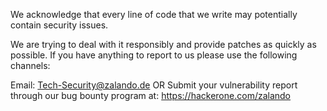 We acknowledge that every line of code that we write may potentially contain security issues.

We are trying to deal with it responsibly and provide patches as quickly as  possible. If you have anything to report to us please use the following channels:

Email: Tech-Security@zalando.de
OR
Submit your vulnerability report through our bug bounty program at: https://hackerone.com/zalando